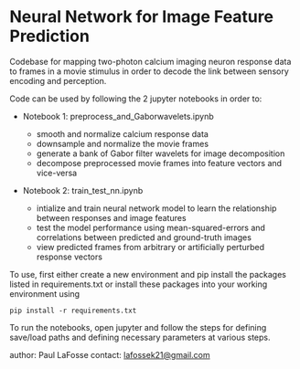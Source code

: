# Neural Network for Image Feature Prediction

Codebase for mapping two-photon calcium imaging neuron response data to frames in a 
movie stimulus in order to decode the link between sensory encoding and perception. 

Code can be used by following the 2 jupyter notebooks in order to:

* Notebook 1: preprocess_and_Gaborwavelets.ipynb
    * smooth and normalize calcium response data
    * downsample and normalize the movie frames
    * generate a bank of Gabor filter wavelets for image decomposition
    * decompose preprocessed movie frames into feature vectors and vice-versa
    
* Notebook 2: train_test_nn.ipynb
    * intialize and train neural network model to learn the relationship between 
        responses and image features
    * test the model performance using mean-squared-errors and correlations between 
        predicted and ground-truth images
    * view predicted frames from arbitrary or artificially perturbed response vectors

To use, first either create a new environment and pip install the packages listed in 
requirements.txt or install these packages into your working environment using

`pip install -r requirements.txt`

To run the notebooks, open jupyter and follow the steps for defining save/load paths
and defining necessary parameters at various steps. 


author: Paul LaFosse
contact: lafossek21@gmail.com